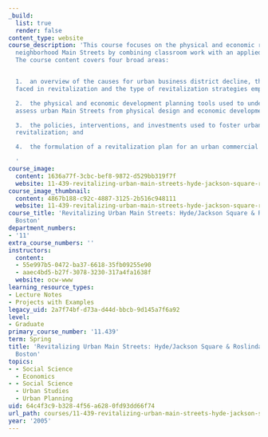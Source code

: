 ```yaml
---
_build:
  list: true
  render: false
content_type: website
course_description: 'This course focuses on the physical and economic renewal of urban
  neighborhood Main Streets by combining classroom work with an applied class project.
  The course content covers four broad areas:


  1.  an overview of the causes for urban business district decline, the challenges
  faced in revitalization and the type of revitalization strategies employed;

  2.  the physical and economic development planning tools used to understand and
  assess urban Main Streets from physical design and economic development perspectives;

  3.  the policies, interventions, and investments used to foster urban commercial
  revitalization; and

  4.  the formulation of a revitalization plan for an urban commercial district.

  '
course_image:
  content: 1636a77f-3cbc-bef8-9872-d529bb319f7f
  website: 11-439-revitalizing-urban-main-streets-hyde-jackson-square-roslindale-square-boston-spring-2005
course_image_thumbnail:
  content: 4867b188-c92c-4887-3125-2b516c948111
  website: 11-439-revitalizing-urban-main-streets-hyde-jackson-square-roslindale-square-boston-spring-2005
course_title: 'Revitalizing Urban Main Streets: Hyde/Jackson Square & Roslindale Square,
  Boston'
department_numbers:
- '11'
extra_course_numbers: ''
instructors:
  content:
  - 55e997b5-0472-ba37-6618-35fb09255e90
  - aaec4bd5-b27f-3078-3230-317a4fa1638f
  website: ocw-www
learning_resource_types:
- Lecture Notes
- Projects with Examples
legacy_uid: 2a7f74bf-d73a-d44d-bbcb-9d145a7f6a92
level:
- Graduate
primary_course_number: '11.439'
term: Spring
title: 'Revitalizing Urban Main Streets: Hyde/Jackson Square & Roslindale Square,
  Boston'
topics:
- - Social Science
  - Economics
- - Social Science
  - Urban Studies
  - Urban Planning
uid: 64c4f3c9-b328-4f56-a628-0fd93dd66f74
url_path: courses/11-439-revitalizing-urban-main-streets-hyde-jackson-square-roslindale-square-boston-spring-2005
year: '2005'
---
```


